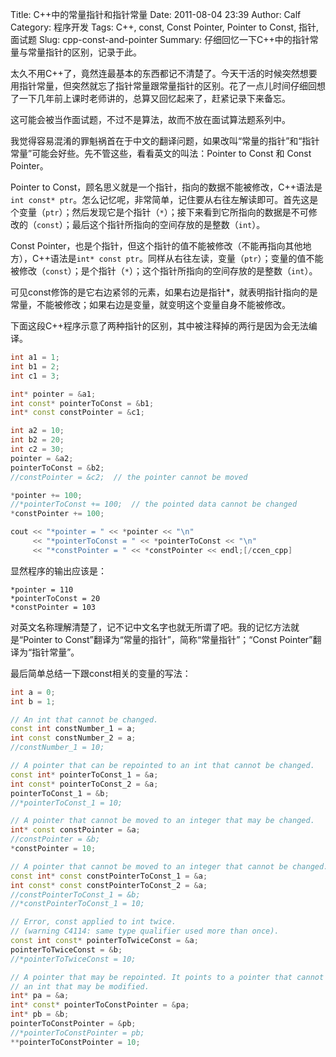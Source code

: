 Title: C++中的常量指针和指针常量
Date: 2011-08-04 23:39
Author: Calf
Category: 程序开发
Tags: C++, const, Const Pointer, Pointer to Const, 指针, 面试题
Slug: cpp-const-and-pointer
Summary: 仔细回忆一下C++中的指针常量与常量指针的区别，记录于此。

太久不用C++了，竟然连最基本的东西都记不清楚了。今天干活的时候突然想要用指针常量，但突然就忘了指针常量跟常量指针的区别。花了一点儿时间仔细回想了一下几年前上课时老师讲的，总算又回忆起来了，赶紧记录下来备忘。

这可能会被当作面试题，不过不是算法，故而不放在面试算法题系列中。

<!--more-->

我觉得容易混淆的罪魁祸首在于中文的翻译问题，如果改叫“常量的指针”和“指针常量”可能会好些。先不管这些，看看英文的叫法：Pointer
to Const 和 Const Pointer。

Pointer to Const，顾名思义就是一个指针，指向的数据不能被修改，C++语法是`int const* ptr`。怎么记忆呢，非常简单，记住要从右往左解读即可。首先这是个变量（`ptr`）；然后发现它是个指针（`*`）；接下来看到它所指向的数据是不可修改的（`const`）；最后这个指针所指向的空间存放的是整数（`int`）。

Const Pointer，也是个指针，但这个指针的值不能被修改（不能再指向其他地方），C++语法是`int* const ptr`。同样从右往左读，变量（`ptr`）；变量的值不能被修改（`const`）；是个指针（`*`）；这个指针所指向的空间存放的是整数（`int`）。

可见const修饰的是它右边紧邻的元素，如果右边是指针*，就表明指针指向的是常量，不能被修改；如果右边是变量，就变明这个变量自身不能被修改。

下面这段C++程序示意了两种指针的区别，其中被注释掉的两行是因为会无法编译。

<!--highlight="14,17"-->
```cpp
int a1 = 1;
int b1 = 2;
int c1 = 3;

int* pointer = &a1;
int const* pointerToConst = &b1;
int* const constPointer = &c1;

int a2 = 10;
int b2 = 20;
int c2 = 30;
pointer = &a2;
pointerToConst = &b2;
//constPointer = &c2;  // the pointer cannot be moved

*pointer += 100;
//*pointerToConst += 100;  // the pointed data cannot be changed
*constPointer += 100;

cout << "*pointer = " << *pointer << "\n"
     << "*pointerToConst = " << *pointerToConst << "\n"
     << "*constPointer = " << *constPointer << endl;[/ccen_cpp]
```

显然程序的输出应该是：

```
*pointer = 110
*pointerToConst = 20
*constPointer = 103
```

对英文名称理解清楚了，记不记中文名字也就无所谓了吧。我的记忆方法就是“Pointer to Const”翻译为“常量的指针”，简称“常量指针”；“Const Pointer”翻译为“指针常量”。

最后简单总结一下跟const相关的变量的写法：

```cpp
int a = 0;
int b = 1;

// An int that cannot be changed.
const int constNumber_1 = a;
int const constNumber_2 = a;
//constNumber_1 = 10;

// A pointer that can be repointed to an int that cannot be changed.
const int* pointerToConst_1 = &a;
int const* pointerToConst_2 = &a;
pointerToConst_1 = &b;
//*pointerToConst_1 = 10;

// A pointer that cannot be moved to an integer that may be changed.
int* const constPointer = &a;
//constPointer = &b;
*constPointer = 10;

// A pointer that cannot be moved to an integer that cannot be changed.
const int* const constPointerToConst_1 = &a;
int const* const constPointerToConst_2 = &a;
//constPointerToConst_1 = &b;
//*constPointerToConst_1 = 10;

// Error, const applied to int twice.
// (warning C4114: same type qualifier used more than once).
const int const* pointerToTwiceConst = &a;
pointerToTwiceConst = &b;
//*pointerToTwiceConst = 10;

// A pointer that may be repointed. It points to a pointer that cannot be moved to
// an int that may be modified.
int* pa = &a;
int* const* pointerToConstPointer = &pa;
int* pb = &b;
pointerToConstPointer = &pb;
//*pointerToConstPointer = pb;
**pointerToConstPointer = 10;
```
